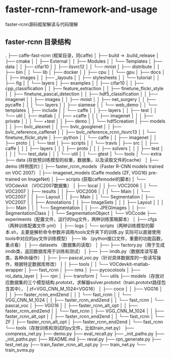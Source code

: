 # faster-rcnn-framework-and-usage
faster-rcnn源码框架解读与代码理解
## faster-rcnn 目录结构
.
├── caffe-fast-rcnn (框架目录，同caffe)
│   ├── build -> .build_release 
│   ├── cmake
│   │   ├── External
│   │   ├── Modules
│   │   └── Templates
│   ├── data
│   │   ├── cifar10
│   │   ├── ilsvrc12
│   │   └── mnist
│   ├── distribute
│   │   ├── bin
│   │   └── lib
│   ├── docker
│   │   ├── cpu
│   │   └── gpu
│   ├── docs
│   │   ├── images
│   │   ├── _layouts
│   │   ├── stylesheets
│   │   └── tutorial
│   │       ├── fig
│   │       └── layers
│   ├── examples
│   │   ├── cifar10
│   │   ├── cpp_classification
│   │   ├── feature_extraction
│   │   ├── finetune_flickr_style
│   │   ├── finetune_pascal_detection
│   │   ├── hdf5_classification
│   │   ├── imagenet
│   │   ├── images
│   │   ├── mnist
│   │   ├── net_surgery
│   │   ├── pycaffe
│   │   │   └── layers
│   │   ├── siamese
│   │   └── web_demo
│   │       └── templates
│   ├── include
│   │   └── caffe
│   │       ├── layers
│   │       ├── test
│   │       └── util
│   ├── matlab
│   │   ├── +caffe
│   │   │   ├── imagenet
│   │   │   ├── private
│   │   │   └── +test
│   │   ├── demo
│   │   └── hdf5creation
│   ├── models
│   │   ├── bvlc_alexnet
│   │   ├── bvlc_googlenet
│   │   ├── bvlc_reference_caffenet
│   │   ├── bvlc_reference_rcnn_ilsvrc13
│   │   └── finetune_flickr_style
│   ├── python
│   │   └── caffe
│   │       ├── imagenet
│   │       ├── proto
│   │       └── test
│   ├── scripts
│   │   └── travis
│   ├── src
│   │   ├── caffe
│   │   │   ├── layers
│   │   │   ├── proto
│   │   │   ├── solvers
│   │   │   ├── test
│   │   │   │   └── test_data
│   │   │   └── util
│   │   └── gtest
│   └── tools
│       └── extra
├── data (存放预训练模型的权重，数据集，以及读取文件的cache）
│   ├── demo (样例图片)
│   ├── faster_rcnn_models（Faster R-CNN models trained on VOC 2007）
|   ├── imagenet_models (Caffe models (ZF, VGG16) pre-trained on ImageNet)
│   ├── scripts (获取caffemodel的脚本)
│   └── VOCdevkit （VOC2007数据集）
│       ├── local
│       │   ├── VOC2006
│       │   └── VOC2007
│       ├── results
│       │   ├── VOC2006
│       │   │   └── Main
│       │   └── VOC2007
│       │       ├── Layout
│       │       ├── Main
│       │       └── Segmentation
│       ├── VOC2007
│       │   ├── Annotations
│       │   ├── ImageSets
│       │   │   ├── Layout
│       │   │   ├── Main
│       │   │   └── Segmentation
│       │   ├── JPEGImages
│       │   ├── SegmentationClass
│       │   └── SegmentationObject
│       └── VOCcode
├── experiments（配置文件，运行的log文件，两种训练策略脚本）
│   ├── cfgs （两种训练配置文件.yml）
│   ├── logs
│   └── scripts（两种训练模型的脚本.sh，主要是解析命令参数并调用/tools文件夹下的训练.py
					实际可以直接使用tools中对应的py文件训练模型）
├── lib （python接口文件，重要的功能函数，重点看）
│   ├── datasets （数据集的读取）
│	├── ├── factory.py（用于生成imdb类，返回数据库用于训练和测试）
│	├── ├── imdb.py（数据库读写基类，各种db操作）
│	├── ├── pascal_voc.py（针对具体数据库的一些读写操作，根据特定数据库修改）
│   │   ├── tools
│   │   └── VOCdevkit-matlab-wrapper
│   ├── fast_rcnn
│   ├── nms
│   ├── pycocotools
│   ├── roi_data_layer
│   ├── rpn
│   ├── transform
│   └── utils
├── models（存放对应数据集的三个模型结构.prototxt，求解器solver.prototxt（train.prototxt路径包含其中），
|			zf<VGG_CNN_M_1024<VGG16）
│   ├── coco
│   │   ├── VGG16
│   │   │   ├── faster_rcnn_end2end
│   │   │   └── fast_rcnn
│   │   └── VGG_CNN_M_1024
│   │       ├── faster_rcnn_end2end
│   │       └── fast_rcnn
│   └── pascal_voc
│       ├── VGG16
│       │   ├── faster_rcnn_alt_opt
│       │   ├── faster_rcnn_end2end
│       │   └── fast_rcnn
│       ├── VGG_CNN_M_1024
│       │   ├── faster_rcnn_alt_opt
│       │   ├── faster_rcnn_end2end
│       │   └── fast_rcnn
│       └── ZF
│           ├── faster_rcnn_alt_opt
│           ├── faster_rcnn_end2end
│           └── fast_rcnn
└── tools（存放训练和测试的py文件，比如train_net.py）
	├── compress_net.py
	├── demo.py
	├── eval_recall.py
	├── _init_paths.py
	├── _init_paths.pyc
	├── README.md
	├── reval.py
	├── rpn_generate.py
	├── test_net.py
	├── train_faster_rcnn_alt_opt.py
	├── train_net.py
	└── train_svms.py


